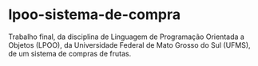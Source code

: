 # lpoo-sistema-de-compra
Trabalho final, da disciplina de Linguagem de Programação Orientada a Objetos (LPOO), da Universidade Federal de Mato Grosso do Sul (UFMS), de um sistema de compras de frutas.
